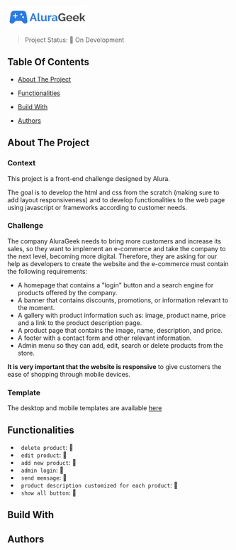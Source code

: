 <img src="assets/img/icone/Logo.png">

> Project Status: :construction: On Development

## Table Of Contents
- [About The Project](#about-the-project)

- [Functionalities](#functionalities)

- [Build With](#build-with)

- [Authors](#authors)

## About The Project
### Context
This project is a front-end challenge designed by Alura.

The goal is to develop the html and css from the scratch (making sure to add layout responsiveness) and to develop functionalities to the web page using javascript or frameworks according to customer needs. 
### Challenge
The company AluraGeek needs to bring more customers and increase its sales, so they want to implement an e-commerce and take the company to the next level, becoming more digital.
Therefore, they are asking for our help as developers to create the website and the e-commerce must contain the following requirements:
* A homepage that contains a "login" button and a search engine for products offered by the company.
* A banner that contains discounts, promotions, or information relevant to the moment.
* A gallery with product information such as: image, product name, price and a link to the product description page.
* A product page that contains the image, name, description, and price.
* A footer with a contact form and other relevant information.
* Admin menu so they can add, edit, search or delete products from the store.

__It is very important that the website is responsive__ to give customers the ease of shopping through mobile devices.

### Template
The desktop and mobile templates are available [here](https://www.figma.com/file/fR9qvy3gU53s2q5efeMpy9/AluraGeek---Challenge?node-id=0%3A1)


## Functionalities 
- ` delete product`: :construction: 
- ` edit product`: :construction:
- ` add new product`: :construction:
- ` admin login`: :construction: 
- ` send mensage`: :construction:
- ` product description customized for each product`: :construction:
- ` show all button`: :construction:

## Build With

## Authors
